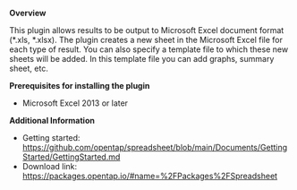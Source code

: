 __Overview__

This plugin allows results to be output to Microsoft Excel document format (*.xls, *.xlsx). The plugin creates a new sheet in the Microsoft Excel file for each type of result.
You can also specify a template file to which these new sheets will be added. In this template file you can add graphs, summary sheet, etc.

__Prerequisites for installing the plugin__

- Microsoft Excel 2013 or later

__Additional Information__

- Getting started: https://github.com/opentap/spreadsheet/blob/main/Documents/GettingStarted/GettingStarted.md
- Download link: https://packages.opentap.io/#name=%2FPackages%2FSpreadsheet